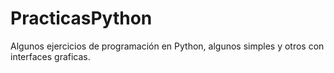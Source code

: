 # PracticasPython
Algunos ejercicios de programación en Python, algunos simples y otros con interfaces graficas. 
